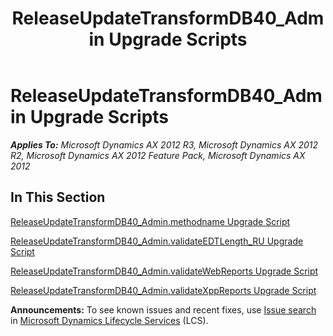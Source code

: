 ﻿---
title: ReleaseUpdateTransformDB40_Admin Upgrade Scripts
TOCTitle: ReleaseUpdateTransformDB40_Admin Upgrade Scripts
ms:assetid: 27a8cfb2-0a03-4bcc-a2c9-d9d0bd298a9f
ms:mtpsurl: https://msdn.microsoft.com/en-us/library/JJ735856(v=AX.60)
ms:contentKeyID: 49707274
ms.date: 05/18/2015
mtps_version: v=AX.60
---

# ReleaseUpdateTransformDB40\_Admin Upgrade Scripts 


_**Applies To:** Microsoft Dynamics AX 2012 R3, Microsoft Dynamics AX 2012 R2, Microsoft Dynamics AX 2012 Feature Pack, Microsoft Dynamics AX 2012_

## In This Section

[ReleaseUpdateTransformDB40\_Admin.methodname Upgrade Script](https://msdn.microsoft.com/en-us/library/dn702795\(v=ax.60\))

[ReleaseUpdateTransformDB40\_Admin.validateEDTLength\_RU Upgrade Script](releaseupdatetransformdb40-admin-validateedtlength-ru-upgrade-script.md)

[ReleaseUpdateTransformDB40\_Admin.validateWebReports Upgrade Script](releaseupdatetransformdb40-admin-validatewebreports-upgrade-script.md)

[ReleaseUpdateTransformDB40\_Admin.validateXppReports Upgrade Script](releaseupdatetransformdb40-admin-validatexppreports-upgrade-script.md)

  
**Announcements:** To see known issues and recent fixes, use [Issue search](http://go.microsoft.com/fwlink/?linkid=389258) in [Microsoft Dynamics Lifecycle Services](http://go.microsoft.com/fwlink/?linkid=306505) (LCS).

